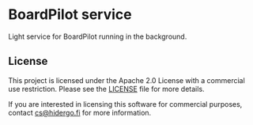 # BoardPilot service

Light service for BoardPilot running in the background.

## License

This project is licensed under the Apache 2.0 License with a commercial use restriction. Please see the [LICENSE](./LICENSE) file for more details.

If you are interested in licensing this software for commercial purposes, contact [cs@hidergo.fi](mailto:cs@hidergo.fi) for more information.